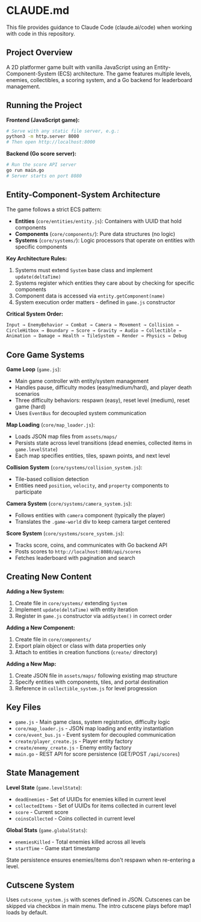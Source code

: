 # CLAUDE.md

This file provides guidance to Claude Code (claude.ai/code) when working with code in this repository.

## Project Overview

A 2D platformer game built with vanilla JavaScript using an Entity-Component-System (ECS) architecture. The game features multiple levels, enemies, collectibles, a scoring system, and a Go backend for leaderboard management.

## Running the Project

**Frontend (JavaScript game):**
```bash
# Serve with any static file server, e.g.:
python3 -m http.server 8000
# Then open http://localhost:8000
```

**Backend (Go score server):**
```bash
# Run the score API server
go run main.go
# Server starts on port 8080
```

## Entity-Component-System Architecture

The game follows a strict ECS pattern:

- **Entities** (`core/entities/entity.js`): Containers with UUID that hold components
- **Components** (`core/components/`): Pure data structures (no logic)
- **Systems** (`core/systems/`): Logic processors that operate on entities with specific components

**Key Architecture Rules:**
1. Systems must extend `System` base class and implement `update(deltaTime)`
2. Systems register which entities they care about by checking for specific components
3. Component data is accessed via `entity.getComponent(name)`
4. System execution order matters - defined in `game.js` constructor

**Critical System Order:**
```javascript
Input → EnemyBehavior → Combat → Camera → Movement → Collision →
CircleHitbox → Boundary → Score → Gravity → Audio → Collectible →
Animation → Damage → Health → TileSystem → Render → Physics → Debug
```

## Core Game Systems

**Game Loop** (`game.js`):
- Main game controller with entity/system management
- Handles pause, difficulty modes (easy/medium/hard), and player death scenarios
- Three difficulty behaviors: respawn (easy), reset level (medium), reset game (hard)
- Uses `EventBus` for decoupled system communication

**Map Loading** (`core/map_loader.js`):
- Loads JSON map files from `assets/maps/`
- Persists state across level transitions (dead enemies, collected items in `game.levelState`)
- Each map specifies entities, tiles, spawn points, and next level

**Collision System** (`core/systems/collision_system.js`):
- Tile-based collision detection
- Entities need `position`, `velocity`, and `property` components to participate

**Camera System** (`core/systems/camera_system.js`):
- Follows entities with `camera` component (typically the player)
- Translates the `.game-world` div to keep camera target centered

**Score System** (`core/systems/score_system.js`):
- Tracks score, coins, and communicates with Go backend API
- Posts scores to `http://localhost:8080/api/scores`
- Fetches leaderboard with pagination and search

## Creating New Content

**Adding a New System:**
1. Create file in `core/systems/` extending `System`
2. Implement `update(deltaTime)` with entity iteration
3. Register in `game.js` constructor via `addSystem()` in correct order

**Adding a New Component:**
1. Create file in `core/components/`
2. Export plain object or class with data properties only
3. Attach to entities in creation functions (`create/` directory)

**Adding a New Map:**
1. Create JSON file in `assets/maps/` following existing map structure
2. Specify entities with components, tiles, and portal destination
3. Reference in `collectible_system.js` for level progression

## Key Files

- `game.js` - Main game class, system registration, difficulty logic
- `core/map_loader.js` - JSON map loading and entity instantiation
- `core/event_bus.js` - Event system for decoupled communication
- `create/player_create.js` - Player entity factory
- `create/enemy_create.js` - Enemy entity factory
- `main.go` - REST API for score persistence (GET/POST `/api/scores`)

## State Management

**Level State** (`game.levelState`):
- `deadEnemies` - Set of UUIDs for enemies killed in current level
- `collectedItems` - Set of UUIDs for items collected in current level
- `score` - Current score
- `coinsCollected` - Coins collected in current level

**Global Stats** (`game.globalStats`):
- `enemiesKilled` - Total enemies killed across all levels
- `startTime` - Game start timestamp

State persistence ensures enemies/items don't respawn when re-entering a level.

## Cutscene System

Uses `cutscene_system.js` with scenes defined in JSON. Cutscenes can be skipped via checkbox in main menu. The intro cutscene plays before map1 loads by default.

